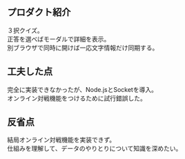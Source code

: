## プロダクト紹介
３択クイズ。  
正答を選べばモーダルで詳細を表示。  
別ブラウザで同時に開けば一応文字情報だけ同期する。  

## 工夫した点
完全に実装できなかったが、Node.jsとSocketを導入。  
オンライン対戦機能をつけるために試行錯誤した。  

## 反省点
結局オンライン対戦機能を実装できず。  
仕組みを理解して、データのやりとりについて知識を深めたい。  
